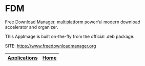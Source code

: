 # FDM

 Free Download Manager, multiplatform powerful modern download accelerator and organizer.

 This AppImage is built on-the-fly from the official .deb package.

 SITE: https://www.freedownloadmanager.org

 | [Applications](https://portable-linux-apps.github.io/apps.html) | [Home](https://portable-linux-apps.github.io)
 | --- | --- |
